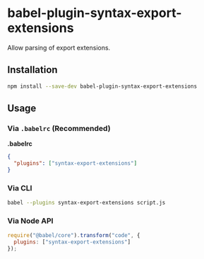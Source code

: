 # babel-plugin-syntax-export-extensions

Allow parsing of export extensions.

## Installation

```sh
npm install --save-dev babel-plugin-syntax-export-extensions
```

## Usage

### Via `.babelrc` (Recommended)

**.babelrc**

```json
{
  "plugins": ["syntax-export-extensions"]
}
```

### Via CLI

```sh
babel --plugins syntax-export-extensions script.js
```

### Via Node API

```javascript
require("@babel/core").transform("code", {
  plugins: ["syntax-export-extensions"]
});
```
